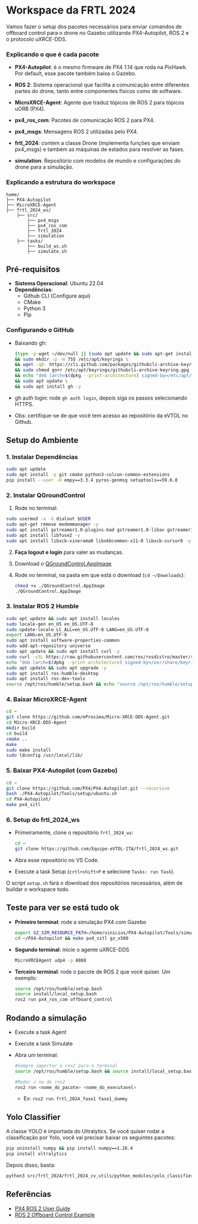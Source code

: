 # Workspace da FRTL 2024

Vamos fazer o setup dos pacotes necessários para enviar comandos de offboard control para o drone no Gazebo utilizando PX4-Autopilot, ROS 2 e o protocolo uXRCE-DDS.

### Explicando o que é cada pacote

- **PX4-Autopilot**: é o mesmo firmware de PX4 1.14 que roda na PixHawk. Por default, esse pacote também baixa o Gazebo.

- **ROS 2**: Sistema operacional que facilita a comunicação entre diferentes partes do drone, tanto entre componentes físicos como de software.

- **MicroXRCE-Agent**: Agente que traduz tópicos de ROS 2 para tópicos uORB (PX4).

- **px4_ros_com**: Pacotes de comunicação ROS 2 para PX4.

- **px4_msgs**: Mensagens ROS 2 utilizadas pelo PX4.

- **frtl_2024**: contém a classe Drone (implementa funções que enviam px4_msgs) e também as máquinas de estados para resolver as fases.

- **simulation**: Repositório com modelos de mundo e configurações do drone para a simulação.

### Explicando a estrutura do workspace

```
home/
├── PX4-Autopilot
├── MicroXRCE-Agent
├── frtl_2024_ws/
    ├── src/
        ├── px4_msgs
        ├── px4_ros_com
        ├── frtl_2024
        ├── simulation
    ├── tasks/
        ├── build_ws.sh
        ├── simulate.sh
```

## Pré-requisitos

- **Sistema Operacional**: Ubuntu 22.04
- **Dependências**:
  - Github CLI (Configure aqui)
  - CMake
  - Python 3
  - Pip

### Configurando o GitHub

- Baixando gh:
    ```bash
    (type -p wget >/dev/null || (sudo apt update && sudo apt-get install wget -y)) \
    && sudo mkdir -p -m 755 /etc/apt/keyrings \
    && wget -qO- https://cli.github.com/packages/githubcli-archive-keyring.gpg | sudo tee /etc/apt/keyrings/githubcli-archive-keyring.gpg > /dev/null \
    && sudo chmod go+r /etc/apt/keyrings/githubcli-archive-keyring.gpg \
    && echo "deb [arch=$(dpkg --print-architecture) signed-by=/etc/apt/keyrings/githubcli-archive-keyring.gpg] https://cli.github.com/packages stable main" | sudo tee /etc/apt/sources.list.d/github-cli.list > /dev/null \
    && sudo apt update \
    && sudo apt install gh -y
    ```
- gh auth login: rode `gh auth login`, depois siga os passos selecionando HTTPS. 

- Obs: certifique-se de que você tem acesso ao repositório da eVTOL no Github.


## Setup do Ambiente

### 1. Instalar Dependências

```sh
sudo apt update
sudo apt install -y git cmake python3-colcon-common-extensions
pip install --user -U empy==3.3.4 pyros-genmsg setuptools==59.6.0
```

### 2. Instalar QGroundControl

1. Rode no terminal:
```bash
sudo usermod -a -G dialout $USER
sudo apt-get remove modemmanager -y
sudo apt install gstreamer1.0-plugins-bad gstreamer1.0-libav gstreamer1.0-gl -y
sudo apt install libfuse2 -y
sudo apt install libxcb-xinerama0 libxkbcommon-x11-0 libxcb-cursor0 -y
```

2. **Faça logout e login** para valer as mudanças.

3.  Download o [QGroundControl.AppImage](https://d176tv9ibo4jno.cloudfront.net/latest/QGroundControl.AppImage)

4. Rode no terminal, na pasta em que está o download (`cd ~/Downloads`):
    ```bash
    chmod +x ./QGroundControl.AppImage
    ./QGroundControl.AppImage
    ```

### 3. Instalar ROS 2 Humble

```sh
sudo apt update && sudo apt install locales
sudo locale-gen en_US en_US.UTF-8
sudo update-locale LC_ALL=en_US.UTF-8 LANG=en_US.UTF-8
export LANG=en_US.UTF-8
sudo apt install software-properties-common
sudo add-apt-repository universe
sudo apt update && sudo apt install curl -y
sudo curl -sSL https://raw.githubusercontent.com/ros/rosdistro/master/ros.key -o /usr/share/keyrings/ros-archive-keyring.gpg
echo "deb [arch=$(dpkg --print-architecture) signed-by=/usr/share/keyrings/ros-archive-keyring.gpg] http://packages.ros.org/ros2/ubuntu $(. /etc/os-release && echo $UBUNTU_CODENAME) main" | sudo tee /etc/apt/sources.list.d/ros2.list > /dev/null
sudo apt update && sudo apt upgrade -y
sudo apt install ros-humble-desktop
sudo apt install ros-dev-tools
source /opt/ros/humble/setup.bash && echo "source /opt/ros/humble/setup.bash" >> .bashrc
```

### 4. Baixar MicroXRCE-Agent

```sh
cd ~
git clone https://github.com/eProsima/Micro-XRCE-DDS-Agent.git
cd Micro-XRCE-DDS-Agent
mkdir build
cd build
cmake ..
make
sudo make install
sudo ldconfig /usr/local/lib/
```

### 5. Baixar PX4-Autopilot (com Gazebo)

```sh
cd ~
git clone https://github.com/PX4/PX4-Autopilot.git --recursive
bash ./PX4-Autopilot/Tools/setup/ubuntu.sh
cd PX4-Autopilot/
make px4_sitl
```

### 6. Setup do frtl_2024_ws

- Primeiramente, clone o repositório `frtl_2024_ws`:

  ```bash
  cd ~
  git clone https://github.com/Equipe-eVTOL-ITA/frtl_2024_ws.git
  ```

- Abra esse repositório no VS Code.

 - Execute a task Setup (`crtl+shift+P` e selecione `Tasks: run Task`).

O script `setup.sh` fará o download dos repositórios necessários, além de buildar o workspace todo.


## Teste para ver se está tudo ok

- **Primeiro terminal**: rode a simulação PX4 com Gazebo
  
  ```bash
  export GZ_SIM_RESOURCE_PATH=/home/vinicius/PX4-Autopilot/Tools/simulation/gz
  cd ~/PX4-Autopilot && make px4_sitl gz_x500
  ```

- **Segundo terminal**: inicie o agente uXRCE-DDS
  
  ```bash
  MicroXRCEAgent udp4 -p 8888
  ```

- **Terceiro terminal**: rode o pacote de ROS 2 que você quiser. Um exemplo:
  
  ```bash
  source /opt/ros/humble/setup.bash
  source install/local_setup.bash
  ros2 run px4_ros_com offboard_control
  ```

## Rodando a simulação

- Execute a task Agent
- Execute a task Simulate
- Abra um terminal: 
  ```bash
  #Sempre importar o ros2 para o terminal
  source /opt/ros/humble/setup.bash && source install/local_setup.bash

  #Rodar o no de ros2
  ros2 run <nome_do_pacote> <nome_do_executavel>
  ```
  
  - Ex: `ros2 run frtl_2024_fase1 fase1_dummy`

## Yolo Classifier

A classe YOLO é importada do Ultralytics. Se você quiser rodar a classificação por Yolo, você vai precisar baixar os seguintes pacotes:

```bash
pip uninstall numpy && pip install numpy==1.26.4
pip install ultralytics
```

Depois disso, basta:

```bash
python3 src/frtl_2024/frtl_2024_cv_utils/python_modules/yolo_classifier.py
```

## Referências

- [PX4 ROS 2 User Guide](https://docs.px4.io/main/en/ros2/user_guide.html#installation-setup)
- [ROS 2 Offboard Control Example](https://docs.px4.io/main/en/ros2/offboard_control.html)

